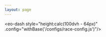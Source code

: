 ```yaml
---
layout: page
---
```


<script setup>
    import { withBase } from 'vitepress'
</script>

<eo-dash style="height:calc(100dvh - 64px)" .config="withBase('/configs/race-config.js')"/>
